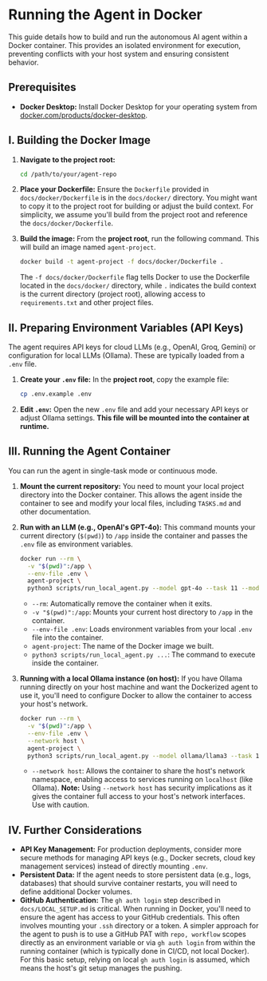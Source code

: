 # Running the Agent in Docker

This guide details how to build and run the autonomous AI agent within a Docker container. This provides an isolated environment for execution, preventing conflicts with your host system and ensuring consistent behavior.

## Prerequisites

-   **Docker Desktop:** Install Docker Desktop for your operating system from [docker.com/products/docker-desktop](https://www.docker.com/products/docker-desktop).

## I. Building the Docker Image

1.  **Navigate to the project root:**
    ```bash
    cd /path/to/your/agent-repo
    ```

2.  **Place your Dockerfile:**
    Ensure the `Dockerfile` provided in `docs/docker/Dockerfile` is in the `docs/docker/` directory. You might want to copy it to the project root for building or adjust the build context. For simplicity, we assume you'll build from the project root and reference the `docs/docker/Dockerfile`.

3.  **Build the image:**
    From the **project root**, run the following command. This will build an image named `agent-project`.
    ```bash
    docker build -t agent-project -f docs/docker/Dockerfile .
    ```
    The `-f docs/docker/Dockerfile` flag tells Docker to use the Dockerfile located in the `docs/docker/` directory, while `.` indicates the build context is the current directory (project root), allowing access to `requirements.txt` and other project files.

## II. Preparing Environment Variables (API Keys)

The agent requires API keys for cloud LLMs (e.g., OpenAI, Groq, Gemini) or configuration for local LLMs (Ollama). These are typically loaded from a `.env` file.

1.  **Create your `.env` file:**
    In the **project root**, copy the example file:
    ```bash
    cp .env.example .env
    ```

2.  **Edit `.env`:**
    Open the new `.env` file and add your necessary API keys or adjust Ollama settings. **This file will be mounted into the container at runtime.**

## III. Running the Agent Container

You can run the agent in single-task mode or continuous mode.

1.  **Mount the current repository:**
    You need to mount your local project directory into the Docker container. This allows the agent inside the container to see and modify your local files, including `TASKS.md` and other documentation.

2.  **Run with an LLM (e.g., OpenAI's GPT-4o):**
    This command mounts your current directory (`$(pwd)`) to `/app` inside the container and passes the `.env` file as environment variables.
    ```bash
    docker run --rm \
      -v "$(pwd)":/app \
      --env-file .env \
      agent-project \
      python3 scripts/run_local_agent.py --model gpt-4o --task 11 --mode single
    ```
    -   `--rm`: Automatically remove the container when it exits.
    -   `-v "$(pwd)":/app`: Mounts your current host directory to `/app` in the container.
    -   `--env-file .env`: Loads environment variables from your local `.env` file into the container.
    -   `agent-project`: The name of the Docker image we built.
    -   `python3 scripts/run_local_agent.py ...`: The command to execute inside the container.

3.  **Running with a local Ollama instance (on host):**
    If you have Ollama running directly on your host machine and want the Dockerized agent to use it, you'll need to configure Docker to allow the container to access your host's network.

    ```bash
    docker run --rm \
      -v "$(pwd)":/app \
      --env-file .env \
      --network host \
      agent-project \
      python3 scripts/run_local_agent.py --model ollama/llama3 --task 11 --mode single
    ```
    -   `--network host`: Allows the container to share the host's network namespace, enabling access to services running on `localhost` (like Ollama).
        **Note:** Using `--network host` has security implications as it gives the container full access to your host's network interfaces. Use with caution.

## IV. Further Considerations

-   **API Key Management:** For production deployments, consider more secure methods for managing API keys (e.g., Docker secrets, cloud key management services) instead of directly mounting `.env`.
-   **Persistent Data:** If the agent needs to store persistent data (e.g., logs, databases) that should survive container restarts, you will need to define additional Docker volumes.
-   **GitHub Authentication:** The `gh auth login` step described in `docs/LOCAL_SETUP.md` is critical. When running in Docker, you'll need to ensure the agent has access to your GitHub credentials. This often involves mounting your `.ssh` directory or a token. A simpler approach for the agent to push is to use a GitHub PAT with `repo, workflow` scopes directly as an environment variable or via `gh auth login` from within the running container (which is typically done in CI/CD, not local Docker). For this basic setup, relying on local `gh auth login` is assumed, which means the host's git setup manages the pushing.
